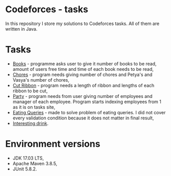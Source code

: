 # Codeforces - tasks
In this repository I store my solutions to Codeforces tasks. All of them are written in Java.

# Tasks
* [Books](https://codeforces.com/problemset/problem/279/B?locale=en) - programme asks user to give it number of books 
to be read, amount of users free time and time of each book needs to be read,
* [Chores](https://codeforces.com/problemset/problem/169/A) - program needs giving number of chores and Petya's and 
Vasya's number of chores,
* [Cut Ribbon](https://codeforces.com/problemset/problem/189/A?locale=en) - program needs a length of ribbon and lengths 
of each ribbon to be cut,
* [Party](https://codeforces.com/problemset/problem/115/A) - program needs from user giving number of employees and manager of each employee.
Program starts indexing employees from 1 as it is on tasks site,
* [Eating Queries](https://codeforces.com/contest/1676/problem/E?locale=en) - made to solve problem of eating queries.
I did not cover every validation condition because it does not matter in final result,
* [Interesting drink](https://codeforces.com/problemset/problem/706/B).

# Environment versions
* JDK 17.03 LTS,
* Apache Maven 3.8.5,
* JUnit 5.8.2.
